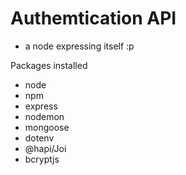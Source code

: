 # Authemtication API
- a node expressing itself :p

Packages installed
- node
- npm
- express
- nodemon
- mongoose
- dotenv
- @hapi/Joi
- bcryptjs
